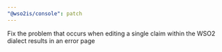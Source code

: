 ```yaml
---
"@wso2is/console": patch
---
```


Fix the problem that occurs when editing a single claim within the WSO2 dialect results in an error page
